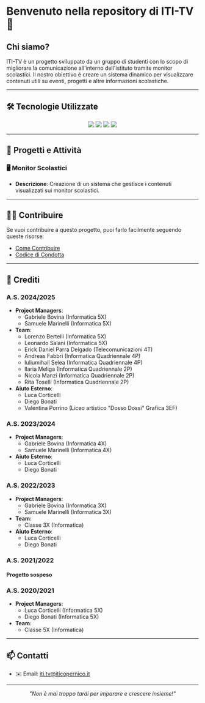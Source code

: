 # Benvenuto nella repository di **ITI-TV** 👋

## Chi siamo?
ITI-TV è un progetto sviluppato da un gruppo di studenti con lo scopo di migliorare la comunicazione all'interno dell'istituto tramite monitor scolastici. Il nostro obiettivo è creare un sistema dinamico per visualizzare contenuti utili su eventi, progetti e altre informazioni scolastiche.

---

## 🛠 **Tecnologie Utilizzate**
<p align="center">
  <img src="https://img.shields.io/badge/HTML5-E34F26?style=for-the-badge&logo=html5&logoColor=white" />
  <img src="https://img.shields.io/badge/CSS3-1572B6?style=for-the-badge&logo=css3&logoColor=white" />
  <img src="https://img.shields.io/badge/JavaScript-F7DF1E?style=for-the-badge&logo=javascript&logoColor=black" />
  <img src="https://img.shields.io/badge/Docker-2496ED?style=for-the-badge&logo=docker&logoColor=white" />
</p>

---

## 🚀 **Progetti e Attività**
### 🖥️ **Monitor Scolastici**
- **Descrizione**: Creazione di un sistema che gestisce i contenuti visualizzati sui monitor scolastici.

---

## 🧑‍💻 **Contribuire**
Se vuoi contribuire a questo progetto, puoi farlo facilmente seguendo queste risorse:
- [Come Contribuire](https://github.com/ITI-TV/.github/blob/main/CONTRIBUTING.md)
- [Codice di Condotta](https://github.com/ITI-TV/.github/blob/main/CODE_OF_CONDUCT.md)

---

## 📅 **Crediti**
### A.S. 2024/2025
- **Project Managers**:
  - Gabriele Bovina (Informatica 5X)
  - Samuele Marinelli (Informatica 5X)
- **Team**:
  - Lorenzo Bertelli (Informatica 5X)
  - Leonardo Salani (Informatica 5X)
  - Erick Daniel Parra Delgado (Telecomunicazioni 4T)
  - Andreas Fabbri (Informatica Quadriennale 4P)
  - Iuliumihail Selea (Informatica Quadriennale 4P)
  - Ilaria Meliga (Informatica Quadriennale 2P)
  - Nicola Manzi (Informatica Quadriennale 2P)
  - Rita Toselli (Informatica Quadriennale 2P)
- **Aiuto Esterno**:
  - Luca Corticelli
  - Diego Bonati
  - Valentina Porrino (Liceo artistico "Dosso Dossi" Grafica 3EF)

### A.S. 2023/2024
- **Project Managers**:
  - Gabriele Bovina (Informatica 4X)
  - Samuele Marinelli (Informatica 4X)
- **Aiuto Esterno**:
  - Luca Corticelli
  - Diego Bonati

### A.S. 2022/2023
- **Project Managers**:
  - Gabriele Bovina (Informatica 3X)
  - Samuele Marinelli (Informatica 3X)
- **Team**:
  - Classe 3X (Informatica)
- **Aiuto Esterno**:
  - Luca Corticelli
  - Diego Bonati

### A.S. 2021/2022
#### Progetto sospeso

### A.S. 2020/2021
- **Project Managers**:
  - Luca Corticelli (Informatica 5X)
  - Diego Bonati (Informatica 5X)
- **Team**:
  - Classe 5X (Informatica)

---

## 📫 **Contatti**
- ✉️ Email: [iti.tv@iticopernico.it](mailto:iti.tv@iticopernico.it)

---

<div align="center">
  <em>"Non è mai troppo tardi per imparare e crescere insieme!"</em>
</div>
